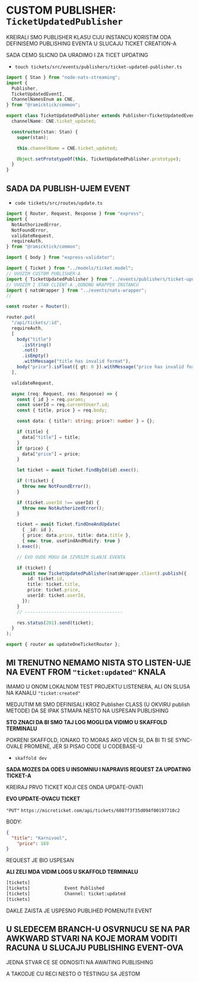# CUSTOM PUBLISHER: `TicketUpdatedPublisher`

KREIRALI SMO PUBLISHER KLASU CIJU INSTANCU KORISTIM ODA DEFINISEMO PUBLISHING EVENTA U SLUCAJU TICKET CREATION-A

SADA CEMO SLICNO DA URADIMO I ZA TICET UPDATING

- `touch tickets/src/events/publishers/ticket-updated-publisher.ts`

```ts
import { Stan } from "node-nats-streaming";
import {
  Publisher,
  TicketUpdatedEventI,
  ChannelNamesEnum as CNE,
} from "@ramicktick/common";

export class TicketUpdatedPublisher extends Publisher<TicketUpdatedEventI> {
  channelName: CNE.ticket_updated;

  constructor(stan: Stan) {
    super(stan);

    this.channelName = CNE.ticket_updated;

    Object.setPrototypeOf(this, TicketUpdatedPublisher.prototype);
  }
}
```

## SADA DA PUBLISH-UJEM EVENT

- `code tickets/src/routes/update.ts`

```ts
import { Router, Request, Response } from "express";
import {
  NotAuthorizedError,
  NotFoundError,
  validateRequest,
  requireAuth,
} from "@ramicktick/common";

import { body } from "express-validator";

import { Ticket } from "../models/ticket.model";
// UVOZIM CUSTOM PUBLISHER-A
import { TicketUpdatedPublisher } from "../events/publishers/ticket-updated-publisher";
// UVOZIM I STAN CLIENT-A ,ODNONO WRAPPER INSTANCU
import { natsWrapper } from "../events/nats-wrapper";
//

const router = Router();

router.put(
  "/api/tickets/:id",
  requireAuth,
  [
    body("title")
      .isString()
      .not()
      .isEmpty()
      .withMessage("title has invalid format"),
    body("price").isFloat({ gt: 0 }).withMessage("price has invalid format"),
  ],

  validateRequest,

  async (req: Request, res: Response) => {
    const { id } = req.params;
    const userId = req.currentUser?.id;
    const { title, price } = req.body;

    const data: { title?: string; price?: number } = {};

    if (title) {
      data["title"] = title;
    }
    if (price) {
      data["price"] = price;
    }

    let ticket = await Ticket.findById(id).exec();

    if (!ticket) {
      throw new NotFoundError();
    }

    if (ticket.userId !== userId) {
      throw new NotAuthorizedError();
    }

    ticket = await Ticket.findOneAndUpdate(
      { _id: id },
      { price: data.price, title: data.title },
      { new: true, useFindAndModify: true }
    ).exec();

    // EVO OVDE MOGU DA IZVRSIM SLANJE EVENTA

    if (ticket) {
      await new TicketUpdatedPublisher(natsWrapper.client).publish({
        id: ticket.id,
        title: ticket.title,
        price: ticket.price,
        userId: ticket.userId,
      });
    }
    // -------------------------------------

    res.status(201).send(ticket);
  }
);

export { router as updateOneTicketRouter };
```

## MI TRENUTNO NEMAMO NISTA STO LISTEN-UJE NA EVENT FROM `"ticket:updated"` KNALA

IMAMO U ONOM LOKALNOM TEST PROJEKTU LISTENERA, ALI ON SLUSA NA KANALU `"ticket:created"`

MEDJUTIM MI SMO DEFINISALI KROZ Publisher CLASS (U OKVIRU publish METODE) DA SE IPAK STMAPA NESTO NA USPESAN PUBLISHING

**STO ZNACI DA BI SMO TAJ LOG MOGLI DA VIDIMO U SKAFFOLD TERMINALU**

POKRENI SKAFFOLD, IONAKO TO MORAS AKO VECN SI, DA BI TI SE SYNC-OVALE PROMENE, JER SI PISAO CODE U CODEBASE-U

- `skaffold dev`

**SADA MOZES DA ODES U INSOMNIU I NAPRAVIS REQUEST ZA UPDATING TICKET-A**

KREIRAJ PRVO TICKET KOJI CES ONDA UPDATE-OVATI

**EVO UPDATE-OVACU TICKET**

`"PUT"` `https://microticket.com/api/tickets/6087f3f35d094f00197710c2`

BODY:

```json
{
  "title": "Karnivool",
	"price": 169
}
```

REQUEST JE BIO USPESAN

**ALI ZELI MDA VIDIM LOGS U SKAFFOLD TERMINALU**

```zsh
[tickets] 
[tickets]             Event Published
[tickets]             Channel: ticket:updated
[tickets] 
```

DAKLE ZAISTA JE USPESNO PUBLIHED POMENUTII EVENT

## U SLEDECEM BRANCH-U OSVRNUCU SE NA PAR AWKWARD STVARI NA KOJE MORAM VODITI RACUNA U SLUCAJU PUBLISHING EVENT-OVA

JEDNA STVAR CE SE ODNOSITI NA AWAITING PUBLISHING

A TAKODJE CU RECI NESTO O TESTINGU SA JESTOM
